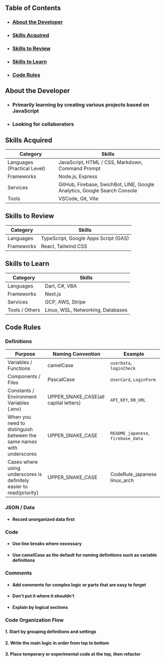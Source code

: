 ## Table of Contents
- ### [About the Developer](#about-the-developer-1)
- ### [Skills Acquired](#skills-acquired-1)
- ### [Skills to Review](#skills-to-review-1)
- ### [Skills to Learn](#skills-to-learn-1)
- ### [Code Rules](#code-rules-1)

## About the Developer
- ### Primarily learning by creating various projects based on JavaScript
- ### Looking for collaborators

## Skills Acquired

| Category | Skills |
|----------|--------|
| Languages (Practical Level) | JavaScript, HTML / CSS, Markdown, Command Prompt |
| Frameworks | Node.js, Express |
| Services | GitHub, Firebase, SwichBot, LINE, Google Analytics, Google Search Console |
| Tools | VSCode, Git, Vite |

## Skills to Review

| Category | Skills |
|----------|--------|
| Languages | TypeScript, Google Apps Script (GAS) |
| Frameworks | React, Tailwind CSS |

## Skills to Learn

| Category | Skills |
|----------|--------|
| Languages | Dart, C#, VBA |
| Frameworks | Next.js |
| Services | GCP, AWS, Stripe |
| Tools / Others | Linux, WSL, Networking, Databases |

## Code Rules

### Definitions
| Purpose | Naming Convention | Example |
|---------|-----------------|---------|
| Variables / Functions | camelCase | `userData`, `loginCheck` |
| Components / Files | PascalCase | `UserCard`, `LoginForm` |
| Constants / Environment Variables (.env) | UPPER_SNAKE_CASE(all capital letters) | `API_KEY`, `DB_URL` |
| When you need to distinguish between the same names with underscores | UPPER_SNAKE_CASE | `README_japanese`, `firebase_data` |
| Cases where using underscores is definitely easier to read(priority) | UPPER_SNAKE_CASE | CodeRule_japanese linux_arch |

### JSON / Data
- #### Record unorganized data first

### Code
  - #### Use line breaks where necessary
  - #### Use camelCase as the default for naming definitions such as variable definitions

### Comments
- #### Add comments for complex logic or parts that are easy to forget
- #### Don't put it where it shouldn't
- #### Explain by logical sections

### Code Organization Flow
#### 1. Start by grouping definitions and settings
#### 2. Write the main logic in order from top to bottom
#### 3. Place temporary or experimental code at the top, then refactor
